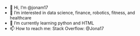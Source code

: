 - 👋 Hi, I’m @jonam17
- 👀 I’m interested in data science, finance, robotics, fitness, and healthcare
- 🌱 I’m currently learning python and HTML
- 📫 How to reach me: Stack Overflow: @Jona17


<!---
jonam17/jonam17 is a ✨ special ✨ repository because its `README.md` (this file) appears on your GitHub profile.
You can click the Preview link to take a look at your changes.
--->
